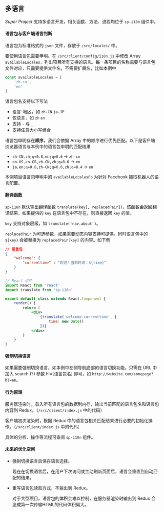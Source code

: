 ## 多语言

*Super Project* 支持多语言开发，相关函数、方法、流程均位于 `sp-i18n` 组件中。

#### 语言包与客户端语言判断

语言包为标准格式的 `json` 文件，存放于 `/src/locales/` 中。

要使用语言包需要申明。在 `/src/client/config/i18n.js` 中修改 Array `availableLocales`，列出项目所有支持的语言。每一条项目的名称需要与语言包文件对应，只需要提供文件名，不需要扩展名，比如本例中

```js
const availableLocales = [
    'zh-cn',
    'en'
]
```

语言包名支持以下写法

* 语言-地区，如 `zh-CN` `ja-JP`
* 仅语言，如 `zh` `en`
* 支持 `-` 与 `_`
* 支持任意大小写组合

语言包申明存在**顺序**，我们会依据 Array 中的顺序进行优先匹配。以下是客户端浏览器语言与本例中的语言包申明的匹配结果

* `zh-CN,zh;q=0.8,en;q=0.6` -> `zh-cn`
* `en-US,en-GB,zh-CN,zh;q=0.6` -> `en`
* `ja,en;q=0.8,zh-CN;q=0.6,zh;q=0.4` -> `en`

本例项目语言包申明中的 `availableLocalesFb` 为针对 Facebook 抓取机器人的语言配置。

#### 翻译函数

`sp-i18n` 默认输出翻译函数 `translate(key[, replacedPair])`，该函数会返回翻译结果，如果提供的 `key` 在语言包中不存在，则直接返回 `key` 的值。

`key` 支持对象层级，如 `translate('nav.about')`。

`replacedPair` 为可选参数，如果需要动态内容支持可提供。同时语言包中的 `${key}` 会被替换为 `replacedPair[key]` 的内容。如下例

```json
// 语言包
{
    "welcome": {
        "currenttime" : "欢迎！当前时间：${time}"
    }
}
```

```jsx
// React 组件
import React from 'react'
import translate from 'sp-i18n'

export default class extends React.Component {
    render() {
        return (
            <div>
                {translate('welcome.currenttime', {
                    time: new Date()
                })}
            </div>
        )
    }
}
```

#### 强制切换语言

如果需要强制切换语言，如本例中左侧导航底部的语言切换功能，只需在 URL 中加入 search (?) 参数 hl=[语言包名] 即可，如 `http://website.com/somepage?hl=en`。

#### 行为原理

服务器渲染时，载入所有语言包的数据到内存，输出当前匹配的语言包名和语言包内容到 Redux。（`/src/client/index.js` 中的代码）

客户端初次渲染时，根据 Redux 中的语言包相关匹配结果进行必要的初始化操作。（`/src/client/index.js` 中的代码）

具体的分析、操作等流程可查阅 `sp-i18n` 组件。

#### 未来的优化空间

* 强制切换语言后保存语言选择。

   现在在切换语言后，在用户下次访问或主动刷新页面后，语言会重置到自动匹配的结果。

* 重写语言包读取方式，不输出到 Redux。

   对于大型项目，语言包的体积会难以控制，在服务器渲染时输出到 Redux 会造成第一次传输HTML的代码体积偏大。